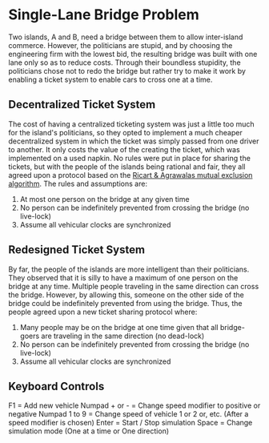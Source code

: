 Single-Lane Bridge Problem
==========================

Two islands, A and B, need a bridge between them to allow inter-island commerce. However, the politicians are stupid, and by choosing the engineering firm with the lowest bid, the resulting bridge was built with one lane only so as to reduce costs. Through their boundless stupidity, the politicians chose not to redo the bridge but rather try to make it work by enabling a ticket system to enable cars to cross one at a time.


Decentralized Ticket System
---------------------------

The cost of having a centralized ticketing system was just a little too much for the island's politicians, so they opted to implement a much cheaper decentralized system in which the ticket was simply passed from one driver to another. It only costs the value of the creating the ticket, which was implemented on a used napkin. No rules were put in place for sharing the tickets, but with the people of the islands being rational and fair, they all agreed upon a protocol based on the [Ricart & Agrawalas mutual exclusion algorithm](http://en.wikipedia.org/wiki/Ricart%E2%80%93Agrawala_algorithm). The rules and assumptions are:

1. At most one person on the bridge at any given time
2. No person can be indefinitely prevented from crossing the bridge (no live-lock)
3. Assume all vehicular clocks are synchronized


Redesigned Ticket System
------------------------

By far, the people of the islands are more intelligent than their politicians. They observed that it is silly to have a maximum of one person on the bridge at any time. Multiple people traveling in the same direction can cross the bridge. However, by allowing this, someone on the other side of the bridge could be indefinitely prevented from using the bridge. Thus, the people agreed upon a new ticket sharing protocol where:

1. Many people may be on the bridge at one time given that all bridge-goers are traveling in the same direction (no dead-lock)
2. No person can be indefinitely prevented from crossing the bridge (no live-lock)
3. Assume all vehicular clocks are synchronized

Keyboard Controls
------------------------
F1 = Add new vehicle
Numpad + or - = Change speed modifier to positive or negative
Numpad 1 to 9 = Change speed of vehicle 1 or 2 or, etc. (After a speed modifier is chosen)
Enter = Start / Stop simulation
Space = Change simulation mode (One at a time or One direction)
